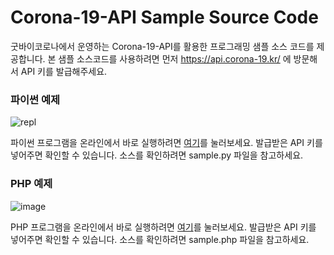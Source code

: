 # Corona-19-API Sample Source Code
굿바이코로나에서 운영하는 Corona-19-API를 활용한 프로그래밍 샘플 소스 코드를 제공합니다. 본 샘플 소스코드를 사용하려면 먼저 https://api.corona-19.kr/ 에 방문해서 API 키를 발급해주세요.
### 파이썬 예제
![repl](https://user-images.githubusercontent.com/22024308/79681158-d161d400-8252-11ea-8779-f4347aaaf369.JPG)

파이썬 프로그램을 온라인에서 바로 실행하려면 [여기](https://corona-19.dhlife09.repl.run/)를 눌러보세요. 발급받은 API 키를 넣어주면 확인할 수 있습니다.
소스를 확인하려면 sample.py 파일을 참고하세요.

### PHP 예제
![image](https://user-images.githubusercontent.com/22024308/80166983-3da95280-861a-11ea-9786-94749ad8af83.png)

PHP 프로그램을 온라인에서 바로 실행하려면 [여기](https://corona-19-php--dhlife09.repl.co/)를 눌러보세요. 발급받은 API 키를 넣어주면 확인할 수 있습니다.
소스를 확인하려면 sample.php 파일을 참고하세요.
